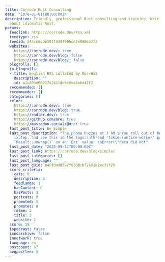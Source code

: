 ```yaml
---
title: Corrode Rust Consulting
date: "1970-01-01T00:00:00Z"
description: Friendly, professional Rust consulting and training. Writing content
  about idiomatic Rust.
params:
  feedlink: https://corrode.dev/rss.xml
  feedtype: rss
  feedid: 546cc9dde191f934f965c62e0856b2f3
  websites:
    https://corrode.dev/: true
    https://corrode.dev/blog: false
    https://corrode.dev/blog/: false
  blogrolls: []
  in_blogrolls:
  - title: English RSS collated by MoreRSS
    description: ""
    id: a1c893e60917d2411debc0ea3a6e47f2
  recommended: []
  recommender: []
  categories: []
  relme:
    https://corrode.dev/: true
    https://corrode.dev/blog: true
    https://endler.dev/: true
    https://github.com/mre: true
    https://mastodon.social/@mre: true
  last_post_title: Be Simple
  last_post_description: "The phone buzzes at 3 AM.\nYou roll out of bed, open your
    laptop, and see this in the logs:\nthread 'tokio-runtime-worker' panicked at 'called
    `Result::unwrap()` on an `Err` value: \nError(\"data did not"
  last_post_date: "2025-09-11T00:00:00Z"
  last_post_link: https://corrode.dev/blog/simple/
  last_post_categories: []
  last_post_language: ""
  last_post_guid: a46f8ad8597f0360cb72601e2ac31f20
  score_criteria:
    cats: 0
    description: 3
    feedlangs: 1
    hasContent: 0
    hasPosts: 3
    postcats: 0
    promoted: 5
    promotes: 0
    relme: 2
    title: 3
    website: 2
  score: 19
  ispodcast: false
  isnoarchive: false
  innetwork: true
  language: en
  postcount: 67
  avgpostlen: 0
---
```

